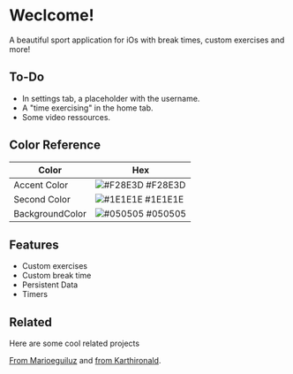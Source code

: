 
# Weclcome!

A beautiful sport application for iOs with break times, custom exercises and more!


## To-Do

- In settings tab, a placeholder with the username.
- A "time exercising" in the home tab.
- Some video ressources.

## Color Reference

| Color             | Hex                                                                |
| ----------------- | ------------------------------------------------------------------ |
| Accent Color | ![#F28E3D](https://via.placeholder.com/10/F28E3D?text=+) #F28E3D |
| Second Color | ![#1E1E1E](https://via.placeholder.com/10/1E1E1E?text=+) #1E1E1E |
| BackgroundColor | ![#050505](https://via.placeholder.com/10/050505?text=+) #050505 |



## Features

- Custom exercises
- Custom break time
- Persistent Data
- Timers


## Related

Here are some cool related projects

[From Marioeguiluz](https://github.com/marioeguiluz/swiftui-widgets-fitness/tree/wip)
and
[from Karthironald](https://github.com/karthironald/BodyProgress).

